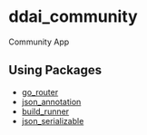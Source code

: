 # ddai_community

Community App

## Using Packages

- [go_router](https://pub.dev/packages/go_router)
- [json_annotation](https://pub.dev/packages/json_annotation)
- [build_runner](https://pub.dev/packages/build_runner)
- [json_serializable](https://pub.dev/packages/json_serializable)